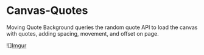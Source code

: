 # Canvas-Quotes
Moving Quote Background queries the random quote API
to load the canvas with quotes, 
adding spacing, movement, and offset on page.

![][Imgur](https://imgur.com/4J0LAk1)
